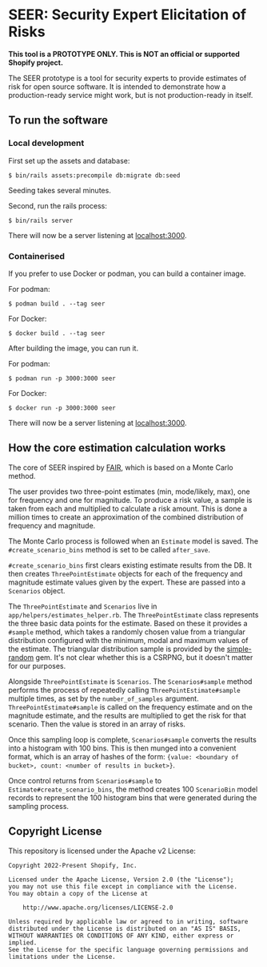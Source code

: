 # SEER: Security Expert Elicitation of Risks

**This tool is a PROTOTYPE ONLY. This is NOT an official or supported Shopify project.**

The SEER prototype is a tool for security experts to provide estimates of risk
for open source software. It is intended to demonstrate how a production-ready
service might work, but is not production-ready in itself.

## To run the software

### Local development

First set up the assets and database:

```shell
$ bin/rails assets:precompile db:migrate db:seed
```

Seeding takes several minutes.

Second, run the rails process:

```shell
$ bin/rails server
```

There will now be a server listening at [localhost:3000](http://localhost:3000/).

### Containerised

If you prefer to use Docker or podman, you can build a container image.

For podman:
```shell
$ podman build . --tag seer
```

For Docker:
```shell
$ docker build . --tag seer
```

After building the image, you can run it.

For podman:
```shell
$ podman run -p 3000:3000 seer
```

For Docker:
```shell
$ docker run -p 3000:3000 seer
```

There will now be a server listening at [localhost:3000](http://localhost:3000/).

## How the core estimation calculation works

The core of SEER inspired by [FAIR](https://www.fairinstitute.org/), which is
based on a Monte Carlo method.

The user provides two three-point estimates (min, mode/likely, max), one
for frequency and one for magnitude. To produce a risk value, a sample is
taken from each and multiplied to calculate a risk amount. This is done a
million times to create an approximation of the combined distribution of
frequency and magnitude.

The Monte Carlo process is followed when an `Estimate` model is saved. The
`#create_scenario_bins` method is set to be called `after_save`.

`#create_scenario_bins` first clears existing estimate results from the DB.
It then creates `ThreePointEstimate` objects for each of the frequency and
magnitude estimate values given by the expert. These are passed into a
`Scenarios` object.

The `ThreePointEstimate` and `Scenarios` live in `app/helpers/estimates_helper.rb`.
The `ThreePointEstimate` class represents the three basic data points for the
estimate. Based on these it provides a `#sample` method, which takes a randomly
chosen value from a triangular distribution configured with the minimum, modal
and maximum values of the estimate. The triangular distribution sample is provided
by the [simple-random](https://github.com/ealdent/simple-random) gem. It's not
clear whether this is a CSRPNG, but it doesn't matter for our purposes.

Alongside `ThreePointEstimate` is `Scenarios`. The `Scenarios#sample` method performs
the process of repeatedly calling `ThreePointEstimate#sample` multiple times, as
set by the `number_of_samples` argument. `ThreePointEstimate#sample` is called
on the frequency estimate and on the magnitude estimate, and the results are
multiplied to get the risk for that scenario. Then the value is stored in an
array of risks.

Once this sampling loop is complete, `Scenarios#sample` converts the results
into a histogram with 100 bins. This is then munged into a convenient format,
which is an array of hashes of the form:
`{value: <boundary of bucket>, count: <number of results in bucket>}`.

Once control returns from `Scenarios#sample` to `Estimate#create_scenario_bins`,
the method creates 100 `ScenarioBin` model records to represent the 100 histogram
bins that were generated during the sampling process.

## Copyright License

This repository is licensed under the Apache v2 License:

```
Copyright 2022-Present Shopify, Inc.

Licensed under the Apache License, Version 2.0 (the "License");
you may not use this file except in compliance with the License.
You may obtain a copy of the License at

    http://www.apache.org/licenses/LICENSE-2.0

Unless required by applicable law or agreed to in writing, software
distributed under the License is distributed on an "AS IS" BASIS,
WITHOUT WARRANTIES OR CONDITIONS OF ANY KIND, either express or implied.
See the License for the specific language governing permissions and
limitations under the License.
```
